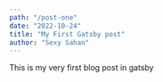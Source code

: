 ```yaml
---
path: "/post-one"
date: "2022-10-24"
title: "My First Gatsby post"
author: "Sexy Sahan"
---
```


This is my very first blog post in gatsby
